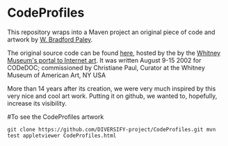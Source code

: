 # CodeProfiles

This repository wraps into a Maven project an original piece of code and artwork by  [W. Bradford Paley](http://wbpaley.com/brad/).

The original source code can be found [here](http://artport.whitney.org/commissions/codedoc/Paley/code.html), hosted by the by the [Whitney Museum's portal to Internet art](http://whitney.org/Exhibitions/Artport). It was written August 9-15 2002 for CODeDOC; commissioned by Christiane Paul, Curator at the Whitney Museum of American Art, NY USA 

More than 14 years after its creation, we were very much inspired by this very nice and cool art work. Putting it on github, we wanted to, hopefully, increase its visibility.

#To see the CodeProfiles artwork

`
git clone https://github.com/DIVERSIFY-project/CodeProfiles.git
mvn test
appletviewer CodeProfiles.html
`
